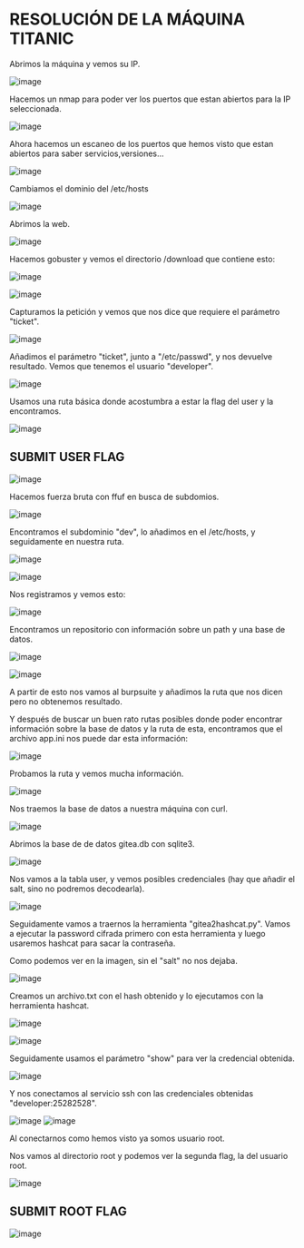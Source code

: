 # RESOLUCIÓN DE LA MÁQUINA TITANIC

Abrimos la máquina y vemos su IP.

![image](https://github.com/user-attachments/assets/cd1f56cd-0ffa-44d5-96c6-d31ced2c23e1)

Hacemos un nmap para poder ver los puertos que estan abiertos para la IP seleccionada.

![image](https://github.com/user-attachments/assets/59620e66-ac4f-44f2-9eaa-d15cda74d86a)

Ahora hacemos un escaneo de los puertos que hemos visto que estan abiertos para saber servicios,versiones...

![image](https://github.com/user-attachments/assets/bde78e2f-032d-426a-97b8-76e50efebd3f)

Cambiamos el dominio del /etc/hosts

![image](https://github.com/user-attachments/assets/7869a8e7-1164-408d-9efd-6fce5ea56fd5)

Abrimos la web.

![image](https://github.com/user-attachments/assets/886fcb06-9b5e-42fd-a858-cd5801e6b07f)

Hacemos gobuster y vemos el directorio /download que contiene esto: 

![image](https://github.com/user-attachments/assets/840686a0-e25a-49f4-b4a6-5a5e83654bf4)

![image](https://github.com/user-attachments/assets/a434ce88-af54-444b-adf8-6c6ab6ccc31e)

Capturamos la petición y vemos que nos dice que requiere el parámetro "ticket".

![image](https://github.com/user-attachments/assets/8235b72d-18ff-4f58-a8f8-cae7b2020e16)

Añadimos el parámetro "ticket", junto a "/etc/passwd", y nos devuelve resultado. Vemos que tenemos el usuario "developer".

![image](https://github.com/user-attachments/assets/113bebc5-b503-479d-83a0-cf0e6e098833)

Usamos una ruta básica donde acostumbra a estar la flag del user y la encontramos.

![image](https://github.com/user-attachments/assets/7fe07a7b-0b74-453f-a6d8-f5d46d6e76ee)

## SUBMIT USER FLAG

![image](https://github.com/user-attachments/assets/b670ebba-8f3e-4990-b897-e184d09cfa55)

Hacemos fuerza bruta con ffuf en busca de subdomios.

![image](https://github.com/user-attachments/assets/19185587-8a25-4b90-9c53-3ea62f560700)

Encontramos el subdominio "dev", lo añadimos en el /etc/hosts, y seguidamente en nuestra ruta.

![image](https://github.com/user-attachments/assets/7e6be206-6cbe-4263-ada2-307f80b5f33d)

![image](https://github.com/user-attachments/assets/5ef67b77-fd23-4d31-b5c0-d0bd6980a677)

Nos registramos y vemos esto: 

![image](https://github.com/user-attachments/assets/79388dcb-97e9-4740-a1a5-7a4a355cb740)

Encontramos un repositorio con información sobre un path y una base de datos.

![image](https://github.com/user-attachments/assets/bebc57ff-1179-4293-9fe0-580b1e3f770c)

![image](https://github.com/user-attachments/assets/2dde18ce-2ce0-4c0a-8be9-14e883029726)

A partir de esto nos vamos al burpsuite y añadimos la ruta que nos dicen pero no obtenemos resultado.

Y después de buscar un buen rato rutas posibles donde poder encontrar información sobre la base de datos y la ruta de esta, encontramos que el archivo app.ini nos puede dar esta información: 

![image](https://github.com/user-attachments/assets/37cb77dc-a9dc-4ab1-8cdc-257f635721e9)

Probamos la ruta y vemos mucha información.

![image](https://github.com/user-attachments/assets/84787162-3acf-473e-9bdd-79ac87fb8595)

Nos traemos la base de datos a nuestra máquina con curl.

![image](https://github.com/user-attachments/assets/e6ebeb1a-47c0-4e0f-9001-7e5199f02108)

Abrimos la base de de datos gitea.db con sqlite3.

![image](https://github.com/user-attachments/assets/9fc599eb-df3d-4288-a2fe-3a7a46450089)

Nos vamos a la tabla user, y vemos posibles credenciales (hay que añadir el salt, sino no podremos decodearla).

![image](https://github.com/user-attachments/assets/aedd2e1d-edb4-4754-a134-aff218a1644d)

Seguidamente vamos a traernos la herramienta "gitea2hashcat.py". Vamos a ejecutar la password cifrada primero con esta herramienta y luego usaremos hashcat para sacar la contraseña.

Como podemos ver en la imagen, sin el "salt" no nos dejaba.

![image](https://github.com/user-attachments/assets/7f0b4797-635d-49f3-8498-d54bacd6db9f)

Creamos un archivo.txt con el hash obtenido y lo ejecutamos con la herramienta hashcat.

![image](https://github.com/user-attachments/assets/4fabe960-702b-464d-868c-ddbd5ff68ef8)

![image](https://github.com/user-attachments/assets/79071b81-379a-4b43-b838-9f121150965f)

Seguidamente usamos el parámetro "show" para ver la credencial obtenida.

![image](https://github.com/user-attachments/assets/59088c25-11e5-45f3-bc02-02273c2cc2aa)

Y nos conectamos al servicio ssh con las credenciales obtenidas "developer:25282528".

![image](https://github.com/user-attachments/assets/0f6d6a8d-4a03-4515-bf93-8a394ecbf43a)
![image](https://github.com/user-attachments/assets/326b7094-d5c1-4410-8880-78347f536316)

Al conectarnos como hemos visto ya somos usuario root.

Nos vamos al directorio root y podemos ver la segunda flag, la del usuario root.

![image](https://github.com/user-attachments/assets/30d72bd1-8742-49cd-9fde-9c9ae8ef17e0)

## SUBMIT ROOT FLAG

![image](https://github.com/user-attachments/assets/c822c84e-3ab1-46ea-86db-286d72589bfe)

